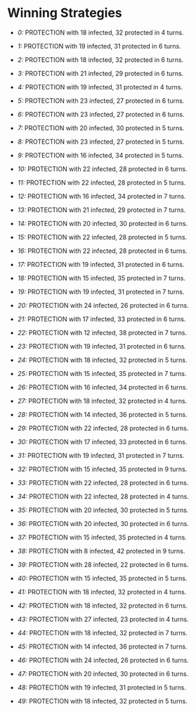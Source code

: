 # Winning Strategies

* _0:_ PROTECTION with 18 infected, 32 protected in 4 turns.


* _1:_ PROTECTION with 19 infected, 31 protected in 6 turns.


* _2:_ PROTECTION with 18 infected, 32 protected in 6 turns.


* _3:_ PROTECTION with 21 infected, 29 protected in 6 turns.


* _4:_ PROTECTION with 19 infected, 31 protected in 4 turns.


* _5:_ PROTECTION with 23 infected, 27 protected in 6 turns.


* _6:_ PROTECTION with 23 infected, 27 protected in 6 turns.


* _7:_ PROTECTION with 20 infected, 30 protected in 5 turns.


* _8:_ PROTECTION with 23 infected, 27 protected in 5 turns.


* _9:_ PROTECTION with 16 infected, 34 protected in 5 turns.


* _10:_ PROTECTION with 22 infected, 28 protected in 6 turns.


* _11:_ PROTECTION with 22 infected, 28 protected in 5 turns.


* _12:_ PROTECTION with 16 infected, 34 protected in 7 turns.


* _13:_ PROTECTION with 21 infected, 29 protected in 7 turns.


* _14:_ PROTECTION with 20 infected, 30 protected in 6 turns.


* _15:_ PROTECTION with 22 infected, 28 protected in 5 turns.


* _16:_ PROTECTION with 22 infected, 28 protected in 6 turns.


* _17:_ PROTECTION with 19 infected, 31 protected in 6 turns.


* _18:_ PROTECTION with 15 infected, 35 protected in 7 turns.


* _19:_ PROTECTION with 19 infected, 31 protected in 7 turns.


* _20:_ PROTECTION with 24 infected, 26 protected in 6 turns.


* _21:_ PROTECTION with 17 infected, 33 protected in 6 turns.


* _22:_ PROTECTION with 12 infected, 38 protected in 7 turns.


* _23:_ PROTECTION with 19 infected, 31 protected in 6 turns.


* _24:_ PROTECTION with 18 infected, 32 protected in 5 turns.


* _25:_ PROTECTION with 15 infected, 35 protected in 7 turns.


* _26:_ PROTECTION with 16 infected, 34 protected in 6 turns.


* _27:_ PROTECTION with 18 infected, 32 protected in 4 turns.


* _28:_ PROTECTION with 14 infected, 36 protected in 5 turns.


* _29:_ PROTECTION with 22 infected, 28 protected in 6 turns.


* _30:_ PROTECTION with 17 infected, 33 protected in 6 turns.


* _31:_ PROTECTION with 19 infected, 31 protected in 7 turns.


* _32:_ PROTECTION with 15 infected, 35 protected in 9 turns.


* _33:_ PROTECTION with 22 infected, 28 protected in 6 turns.


* _34:_ PROTECTION with 22 infected, 28 protected in 4 turns.


* _35:_ PROTECTION with 20 infected, 30 protected in 5 turns.


* _36:_ PROTECTION with 20 infected, 30 protected in 6 turns.


* _37:_ PROTECTION with 15 infected, 35 protected in 4 turns.


* _38:_ PROTECTION with 8 infected, 42 protected in 9 turns.


* _39:_ PROTECTION with 28 infected, 22 protected in 6 turns.


* _40:_ PROTECTION with 15 infected, 35 protected in 5 turns.


* _41:_ PROTECTION with 18 infected, 32 protected in 4 turns.


* _42:_ PROTECTION with 18 infected, 32 protected in 6 turns.


* _43:_ PROTECTION with 27 infected, 23 protected in 4 turns.


* _44:_ PROTECTION with 18 infected, 32 protected in 7 turns.


* _45:_ PROTECTION with 14 infected, 36 protected in 7 turns.


* _46:_ PROTECTION with 24 infected, 26 protected in 6 turns.


* _47:_ PROTECTION with 20 infected, 30 protected in 6 turns.


* _48:_ PROTECTION with 19 infected, 31 protected in 5 turns.


* _49:_ PROTECTION with 18 infected, 32 protected in 5 turns.


